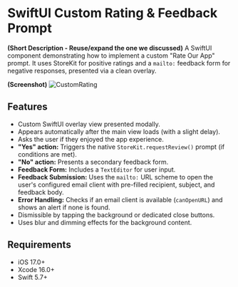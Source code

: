 # SwiftUI Custom Rating & Feedback Prompt

**(Short Description - Reuse/expand the one we discussed)**
A SwiftUI component demonstrating how to implement a custom "Rate Our App" prompt. It uses StoreKit for positive ratings and a `mailto:` feedback form for negative responses, presented via a clean overlay.

**(Screenshot)**
![CustomRating](https://github.com/user-attachments/assets/84fb3673-4f8d-4db5-a41a-e687b644ccd4)


## Features

- Custom SwiftUI overlay view presented modally.
- Appears automatically after the main view loads (with a slight delay).
- Asks the user if they enjoyed the app experience.
- **"Yes" action:** Triggers the native `StoreKit.requestReview()` prompt (if conditions are met).
- **"No" action:** Presents a secondary feedback form.
- **Feedback Form:** Includes a `TextEditor` for user input.
- **Feedback Submission:** Uses the `mailto:` URL scheme to open the user's configured email client with pre-filled recipient, subject, and feedback body.
- **Error Handling:** Checks if an email client is available (`canOpenURL`) and shows an alert if none is found.
- Dismissible by tapping the background or dedicated close buttons.
- Uses blur and dimming effects for the background content.

## Requirements
- iOS 17.0+
- Xcode 16.0+
- Swift 5.7+
